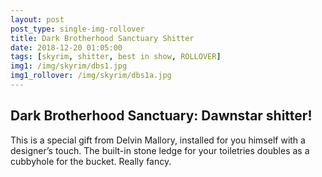 ```yaml
---
layout: post
post_type: single-img-rollover
title: Dark Brotherhood Sanctuary Shitter
date: 2018-12-20 01:05:00
tags: [skyrim, shitter, best in show, ROLLOVER]
img1: /img/skyrim/dbs1.jpg
img1_rollover: /img/skyrim/dbs1a.jpg
---
```

## Dark Brotherhood Sanctuary: Dawnstar shitter!

This is a special gift from Delvin Mallory, installed for you himself with a designer’s touch. The built-in stone ledge for your toiletries doubles as a cubbyhole for the bucket. Really fancy.
